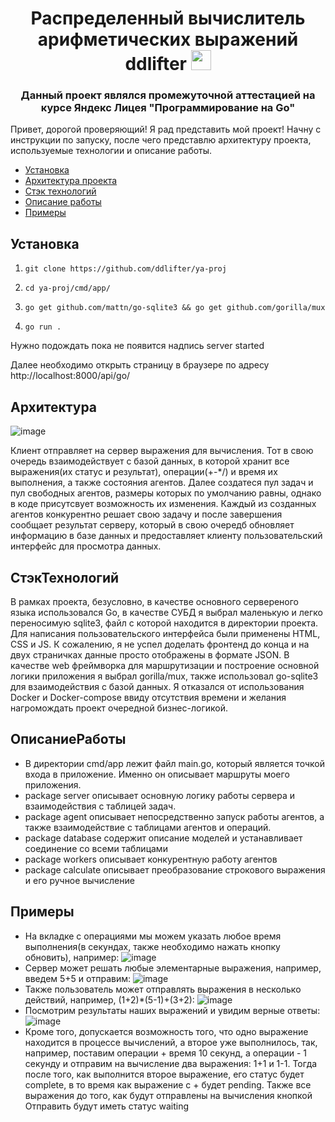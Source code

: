 <h1 align="center">Распределенный вычислитель арифметических выражений <a target="_blank">ddlifter</a> 
<img src="https://github.com/blackcater/blackcater/raw/main/images/Hi.gif" height="32"/></h1>
<h3 align="center">Данный проект являлся промежуточной аттестацией на курсе Яндекс Лицея "Программирование на Go"</h3>

Привет, дорогой проверяющий! Я рад представить мой проект! Начну с инструкции по запуску, после чего представлю архитектуру проекта, используемые технологии и описание работы.

- [Установка](#установка)
- [Архитектура проекта](#Архитектура)
- [Стэк технологий](#СтэкТехнологий)
- [Описание работы](#ОписаниеРаботы)
- [Примеры](#Примеры)

## Установка
1) ```
   git clone https://github.com/ddlifter/ya-proj

2) ```
   cd ya-proj/cmd/app/

3) ```
   go get github.com/mattn/go-sqlite3 && go get github.com/gorilla/mux
   
4) ```
   go run .
Нужно подождать пока не появится надпись server started

Далее необходимо открыть страницу в браузере по адресу http://localhost:8000/api/go/

## Архитектура
![image](https://github.com/ddlifter/ya-proj/assets/132294753/4c426d66-f025-48bc-b53e-0e37983f00be)

Клиент отправляет на сервер выражения для вычисления. Тот в свою очередь взаимодействует с базой данных, в которой хранит все выражения(их статус и результат), операции(+-*/) и время их выполнения, а также состояния агентов. Далее создатеся пул задач и пул свободных агентов, размеры которых по умолчанию равны, однако в коде присутсвует возможность их изменения. Каждый из созданных агентов конкурентно решает свою задачу и после завершения сообщает результат серверу, который в свою очередб обновляет информацию в базе данных и предоставляет клиенту пользовательский интерфейс для просмотра данных.

## СтэкТехнологий
В рамках проекта, безусловно, в качестве основного сервереного языка использовался Go, в качестве СУБД я выбрал маленькую и легко переносимую sqlite3, файл с которой находится в директории проекта. Для написания пользовательского интерфейса были применены HTML, CSS и JS. К сожалению, я не успел доделать фронтенд до конца и на двух страничках данные просто отображены в формате JSON. В качестве web фреймворка для маршрутизации и построение основной логики приложения я выбрал gorilla/mux, также использовал go-sqlite3 для взаимодействия с базой данных. Я отказался от использования Docker и Docker-compose ввиду отсутствия времени и желания нагромождать проект очередной бизнес-логикой. 

## ОписаниеРаботы
- В директории cmd/app лежит файл main.go, который является точкой входа в приложение. Именно он описывает маршруты моего приложения. 
- package server описывает основную логику работы сервера и взаимодействия с таблицей задач.
- package agent описывает непосредственно запуск работы агентов, а также взаимодействие с таблицами агентов и операций.
- package database содержит описание моделей и устанавливает соединение со всеми таблицами
- package workers описывает конкурентную работу агентов
- package calculate описывает преобразование строкового выражения и его ручное вычисление

## Примеры
- На вкладке с операциями мы можем указать любое время выполнения(в секундах, также необходимо нажать кнопку обновить), например: ![image](https://github.com/ddlifter/ya-proj/assets/132294753/6b68f884-cc82-41c8-a47f-a7ea9ee287e6)
- Сервер может решать любые элементарные выражения, например, введем 5+5 и отправим: ![image](https://github.com/ddlifter/ya-proj/assets/132294753/9061fbc3-3534-4937-b7c7-24640a2e05b9)
- Также пользователь может отправлять выражения в несколько действий, например, (1+2)*(5-1)+(3+2): ![image](https://github.com/ddlifter/ya-proj/assets/132294753/c7af25db-097f-45d2-ab04-3afee7674e4a)
- Посмотрим результаты наших выражений и увидим верные ответы: ![image](https://github.com/ddlifter/ya-proj/assets/132294753/1dc73ce6-e3ad-41cb-a571-0f40a9a753d8)
- Кроме того, допускается возможность того, что одно выражение находится в процессе вычислений, а второе уже выполнилось, так, например, поставим операции + время 10 секунд, а операции - 1 секунду и отправим на вычисление два выражения: 1+1 и 1-1. Тогда после того, как выполнится второе выражение, его статус будет complete, в то время как выражение с + будет pending. Также все выражения до того, как будут отправлены на вычисления кнопкой Отправить будут иметь статус waiting
  









   
   

